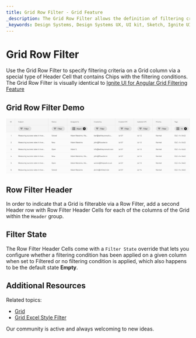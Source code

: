 ```yaml
---
title: Grid Row Filter - Grid Feature
_description: The Grid Row Filter allows the definition of filtering criteria on a Grid column.
_keywords: Design Systems, Design Systems UX, UI kit, Sketch, Ignite UI for Angular, Sketch to Angular, Sketch to Angular, Angular, Angular Design System, Export code from Sketch, Design Kits for Angular, Sketch HTML, Sketch to HTML, Sketch UI kits
---
```


# Grid Row Filter

Use the Grid Row Filter to specify filtering criteria on a Grid column via a special type of Header Cell that contains Chips with the filtering conditions. The Grid Row Filter is visually identical to [Ignite UI for Angular Grid Filtering Feature](https://www.infragistics.com/products/ignite-ui-angular/angular/components/grid/filtering.html)

## Grid Row Filter Demo

<img class="responsive-img" src="../images/grid_row_filter_demo.png" srcset="../images/grid_row_filter_demo@2x.png 2x" />

## Row Filter Header

In order to indicate that a Grid is filterable via a Row Filter, add a second Header row with Row Filter Header Cells for each of the columns of the Grid within the `Header` group.

## Filter State

The Row Filter Header Cells come with a `Filter State` override that lets you configure whether a filtering condition has been applied on a given column when set to Filtered or no filtering condition is applied, which also happens to be the default state **Empty**.

## Additional Resources

Related topics:

- [Grid](grid.md)
- [Grid Excel Style Filter](grid-excel-style-filter.md)
  <div class="divider--half"></div>

Our community is active and always welcoming to new ideas.
